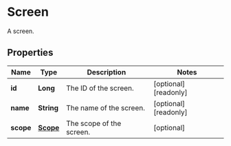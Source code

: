 

# Screen

A screen.
## Properties

Name | Type | Description | Notes
------------ | ------------- | ------------- | -------------
**id** | **Long** | The ID of the screen. |  [optional] [readonly]
**name** | **String** | The name of the screen. |  [optional] [readonly]
**scope** | [**Scope**](Scope.md) | The scope of the screen. |  [optional]



